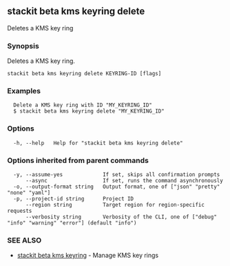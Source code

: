## stackit beta kms keyring delete

Deletes a KMS key ring

### Synopsis

Deletes a KMS key ring.

```
stackit beta kms keyring delete KEYRING-ID [flags]
```

### Examples

```
  Delete a KMS key ring with ID "MY_KEYRING_ID"
  $ stackit beta kms keyring delete "MY_KEYRING_ID"
```

### Options

```
  -h, --help   Help for "stackit beta kms keyring delete"
```

### Options inherited from parent commands

```
  -y, --assume-yes             If set, skips all confirmation prompts
      --async                  If set, runs the command asynchronously
  -o, --output-format string   Output format, one of ["json" "pretty" "none" "yaml"]
  -p, --project-id string      Project ID
      --region string          Target region for region-specific requests
      --verbosity string       Verbosity of the CLI, one of ["debug" "info" "warning" "error"] (default "info")
```

### SEE ALSO

* [stackit beta kms keyring](./stackit_beta_kms_keyring.md)	 - Manage KMS key rings

